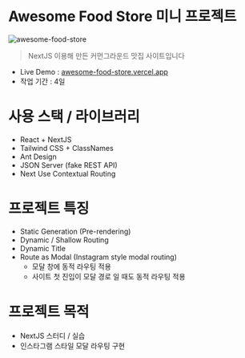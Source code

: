 # Awesome Food Store 미니 프로젝트
![awesome-food-store](https://user-images.githubusercontent.com/8604840/153662986-e44c4d6a-6fe0-41a2-8848-187365048db3.gif)

> NextJS 이용해 만든 커먼그라운드 맛집 사이트입니다
- Live Demo : [awesome-food-store.vercel.app](https://awesome-food-store.vercel.app)
- 작업 기간 : 4일

# 사용 스택 / 라이브러리
- React + NextJS
- Tailwind CSS + ClassNames
- Ant Design
- JSON Server (fake REST API)
- Next Use Contextual Routing

# 프로젝트 특징
- Static Generation (Pre-rendering)
- Dynamic / Shallow Routing
- Dynamic Title
- Route as Modal (Instagram style modal routing)
  - 모달 창에 동적 라우팅 적용
  - 사이트 첫 진입이 모달 경로 일 때도 동적 라우팅 적용

# 프로젝트 목적
- NextJS 스터디 / 실습
- 인스타그램 스타일 모달 라우팅 구현
